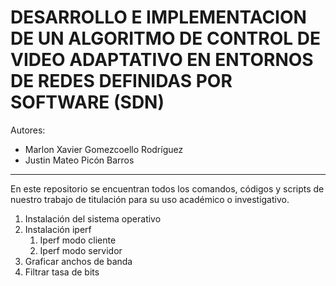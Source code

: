 # DESARROLLO E IMPLEMENTACION DE UN ALGORITMO DE CONTROL DE VIDEO ADAPTATIVO EN ENTORNOS DE REDES DEFINIDAS POR SOFTWARE (SDN)

Autores:
- Marlon Xavier Gomezcoello Rodríguez
- Justin Mateo Picón Barros
***
En este repositorio se encuentran todos los comandos, códigos y scripts de nuestro trabajo de titulación para su uso académico o investigativo.

1. Instalación del sistema operativo
2. Instalación iperf
    1. Iperf modo cliente
    2. Iperf modo servidor
3. Graficar anchos de banda
4. Filtrar tasa de bits

